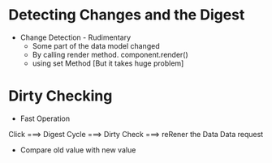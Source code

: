 # Detecting Changes and the Digest

- Change Detection - Rudimentary
	- Some part of the data model changed
	- By  calling render method.
		component.render()
	- using set Method [But it takes huge problem]


# Dirty Checking
- Fast Operation

Click
							===> Digest Cycle ===> Dirty Check ===> reRener the Data
Data request


- Compare old value with new value

